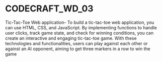 # CODECRAFT_WD_03

Tic-Tac-Toe Web application-
To build a tic-tac-toe web application, you can use HTML, CSS, and JavaScript. By implementing functions to handle user clicks, track game state, and check for winning conditions, 
you can create an interactive and engaging tic-tac-toe game. With these technologies and functionalities, users can play against each other or against an AI opponent, aiming to get three
markers in a row to win the game

